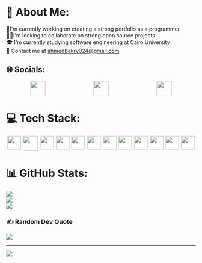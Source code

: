 
<!--
**AhmedBakry024/AhmedBakry024** is a ✨ _special_ ✨ repository because its `README.md` (this file) appears on your GitHub profile.

Here are some ideas to get you started:

- 🔭 I’m currently working on ...
- 🌱 I’m currently learning ...
- 👯 I’m looking to collaborate on ...
- 🤔 I’m looking for help with ...
- 💬 Ask me about ...
- 📫 How to reach me: ...
- ⚡ Fun fact: ...
-->
# 💫 About Me:
🔭I'm currently working on creating a strong portfolio as a programmer<br>🤝🏻I'm looking to collaborate on strong open source projects<br>🎓 I'm currently studying software engineering at Cairo University<br>📧 Contact me at ahmedbakry024@gmail.com


## 🌐 Socials:
<p style="display:flex;justify-content: space-around">
<a href="https://instagram.com/_ahmedbakry"> <img src= "https://upload.wikimedia.org/wikipedia/commons/thumb/a/a5/Instagram_icon.png/1200px-Instagram_icon.png" height="40"></a>
<a href="https://linkedin.com/in/ahmedbakry024"> <img src= "https://upload.wikimedia.org/wikipedia/commons/thumb/c/ca/LinkedIn_logo_initials.png/600px-LinkedIn_logo_initials.png" height="40"></a>
<a href="https://stackoverflow.com/users/21461189"> <img src= "https://upload.wikimedia.org/wikipedia/commons/thumb/e/ef/Stack_Overflow_icon.svg/768px-Stack_Overflow_icon.svg.png" height="40"></a>
  </p>

# 💻 Tech Stack:
<p style="display:flex;justify-content: space-around">
  <img src="https://upload.wikimedia.org/wikipedia/commons/3/32/C%2B%2B_logo.png" height="36"/>
  <img src="https://brandslogos.com/wp-content/uploads/thumbs/java-logo-vector-1.svg" height="40"/>
  <img src="https://upload.wikimedia.org/wikipedia/commons/thumb/6/6a/JavaScript-logo.png/768px-JavaScript-logo.png" height="36"/>
  <img src="https://upload.wikimedia.org/wikipedia/commons/thumb/3/30/React_Logo_SVG.svg/180px-React_Logo_SVG.svg.png" height="36"/>
  <img src="https://upload.wikimedia.org/wikipedia/commons/thumb/6/61/HTML5_logo_and_wordmark.svg/180px-HTML5_logo_and_wordmark.svg.png" height="36"/>
  <img src="https://upload.wikimedia.org/wikipedia/commons/thumb/d/d5/CSS3_logo_and_wordmark.svg/180px-CSS3_logo_and_wordmark.svg.png" height="36"/>
  <img src="https://upload.wikimedia.org/wikipedia/commons/thumb/b/b2/Bootstrap_logo.svg/180px-Bootstrap_logo.svg.png" height="36"/>
  <img src="https://upload.wikimedia.org/wikipedia/commons/thumb/9/98/Solidity_logo.svg/120px-Solidity_logo.svg.png" height="36"/>
  <img src="https://upload.wikimedia.org/wikipedia/en/thumb/d/dd/MySQL_logo.svg/150px-MySQL_logo.svg.png" height="36"/>
  <img src="https://upload.wikimedia.org/wikipedia/commons/thumb/d/d9/Node.js_logo.svg/180px-Node.js_logo.svg.png" height="36"/>
  <img src="https://upload.wikimedia.org/wikipedia/commons/thumb/7/79/Spring_Boot.svg/768px-Spring_Boot.svg.png" height="36"/>
  <img src="https://upload.wikimedia.org/wikipedia/commons/thumb/e/e9/Notion-logo.svg/150px-Notion-logo.svg.png" height="36"/>
</p>

# 📊 GitHub Stats:
![](https://github-readme-stats.vercel.app/api?username=ahmedbakry024&theme=dark&hide_border=false&include_all_commits=true&count_private=true)<br/>
![](https://github-readme-streak-stats.herokuapp.com/?user=ahmedbakry024&theme=dark&hide_border=false)<br/>
![](https://github-readme-stats.vercel.app/api/top-langs/?username=ahmedbakry024&theme=dark&hide_border=false&include_all_commits=true&count_private=true&layout=compact)

### ✍️ Random Dev Quote
![](https://quotes-github-readme.vercel.app/api?type=horizontal&theme=tokyonight)

---
[![](https://visitcount.itsvg.in/api?id=ahmedbakry024&icon=2&color=0)](https://visitcount.itsvg.in)

